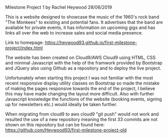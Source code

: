 Milestone Project 1 by Rachel Heywood 28/06/2019

This is a website designed to showcase the music of the 1960's rock band "The
Monkees" to existing and potential fans. It advertises that the band are
avaliable for private events, it has information on upcoming gigs and has links
all over the web to increase sales and social media presence.

Link to homepage: https://heywood93.github.io/first-milestone-project/index.html

The website has been created on Cloud9/AWS Cloud9 using HTML, CSS and minimal
Javascript with the help of the framwork provided by Bootstrap and JQuery also
using Github as a repository and to deploy the live project.

Unfortunately when starting this project I was not familiar with the most recent
responsive display utility classes on Bootstrap so made the mistake of making
the pages responsive towards the end of the project, I believe this may have
made changing the layout more difficult. Also with further Javascript knowledge
the functions of the website (booking events, signing up for newsletters etc.)
would ideally be taken further.

When migrating from cloud9 to aws cloud9 "git push" would not work and resulted
the use of a new repository meaning the first 33 commits are not shown on this
repository but can be found here:
https://github.com/Heywood93/first-milestone-project-old